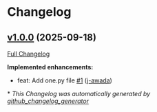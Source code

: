 # Changelog

## [v1.0.0](https://github.com/j-awada/demo/tree/v1.0.0) (2025-09-18)

[Full Changelog](https://github.com/j-awada/demo/compare/fcd359ea377f814363a94fc0791157b1f11dd3f9...v1.0.0)

**Implemented enhancements:**

- feat: Add one.py file [\#1](https://github.com/j-awada/demo/pull/1) ([j-awada](https://github.com/j-awada))



\* *This Changelog was automatically generated by [github_changelog_generator](https://github.com/github-changelog-generator/github-changelog-generator)*
